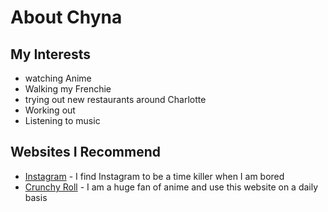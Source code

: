 # About Chyna
## My Interests
- watching Anime
- Walking my Frenchie
- trying out new restaurants around Charlotte
- Working out
- Listening to music
## Websites I Recommend
- [Instagram](https://www.instagram.com/accounts/login/?next=https%3A%2F%2Fwww.instagram.com%2Faccounts%2Fedit%2F%3F__coig_login%3D1) - I find Instagram to be a time killer when I am bored
- [Crunchy Roll](https://www.crunchyroll.com/) - I am a huge fan of anime and use this website on a daily basis
